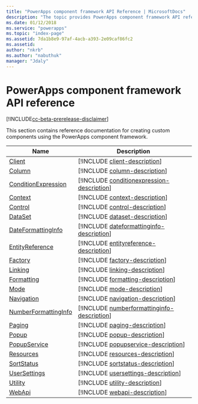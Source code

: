 ```yaml
---
title: "PowerApps component framework API Reference | MicrosoftDocs"
description: "The topic provides PowerApps component framework API reference."
ms.date: 01/12/2018
ms.service: "powerapps"
ms.topic: "index-page"
ms.assetid: 7da1b8e9-97af-4acb-a393-2e09caf86fc2
ms.assetid: 
author: "nkrb"
ms.author: "nabuthuk"
manager: "Jdaly"
---
```

# PowerApps component framework API reference

[!INCLUDE[cc-beta-prerelease-disclaimer](../../../includes/cc-beta-prerelease-disclaimer.md)]

This section contains reference documentation for creating custom components using the PowerApps component framework.

|Name|Description|
|----|-----------|
|[Client](client.md)|[!INCLUDE [client-description](includes/client-description.md)]|
|[Column](column.md)|[!INCLUDE [column-description](includes/column-description.md)]|
|[ConditionExpression](conditionexpression.md)|[!INCLUDE [conditionexpression-description](includes/conditionexpression-description.md)]|
|[Context](context.md)|[!INCLUDE [context-description](includes/context-description.md)]|
|[Control](control.md)|[!INCLUDE [control-description](includes/control-description.md)]|
|[DataSet](dataset.md)|[!INCLUDE [dataset-description](includes/dataset-description.md)]|
|[DateFormattingInfo](dateformattinginfo.md)|[!INCLUDE [dateformattinginfo-description](includes/dateformattinginfo-description.md)]|
|[EntityReference](entityreference.md)|[!INCLUDE [entityreference-description](includes/entityreference-description.md)]|
|[Factory](factory.md)|[!INCLUDE [factory-description](includes/factory-description.md)]|
|[Linking](linking.md)|[!INCLUDE [linking-description](includes/linking-description.md)]|
|[Formatting](formatting.md)|[!INCLUDE [formatting-description](includes/formatting-description.md)]|
|[Mode](mode.md)|[!INCLUDE [mode-description](includes/mode-description.md)]|
|[Navigation](navigation.md)|[!INCLUDE [navigation-description](includes/navigation-description.md)]|
|[NumberFormattingInfo](numberformattinginfo.md)|[!INCLUDE [numberformattinginfo-description](includes/numberformattinginfo-description.md)]|
|[Paging](paging.md)|[!INCLUDE [paging-description](includes/paging-description.md)]|
|[Popup](popup.md)|[!INCLUDE [popup-description](includes/popup-description.md)]|
|[PopupService](popupservice.md)|[!INCLUDE [popupservice-description](includes/popupservice-description.md)]|
|[Resources](resources.md)|[!INCLUDE [resources-description](includes/resources-description.md)]|
|[SortStatus](sortstatus.md)|[!INCLUDE [sortstatus-description](includes/sortstatus-description.md)]|
|[UserSettings](usersettings.md)|[!INCLUDE [usersettings-description](includes/usersettings-description.md)]|
|[Utility](utility.md)|[!INCLUDE [utility-description](includes/utility-description.md)]|
|[WebApi](webapi.md)|[!INCLUDE [webapi-description](includes/webapi-description.md)]|
